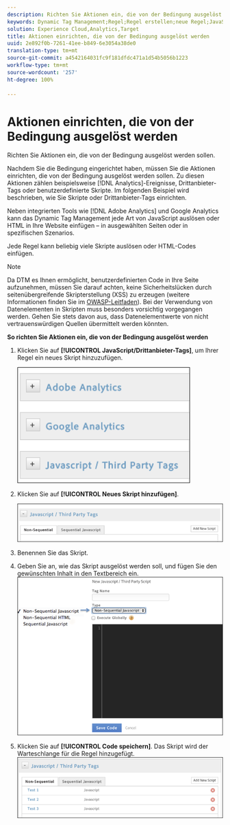 ```yaml
---
description: Richten Sie Aktionen ein, die von der Bedingung ausgelöst werden sollen.
keywords: Dynamic Tag Management;Regel;Regel erstellen;neue Regel;JavaScript-/Drittanbieter-Tags;Aktionen für Bedingung einrichten;Neues Skript hinzufügen;Nicht sequentielles JavaScript;Sequentielles JavaScript;Nicht sequentielles HTML
solution: Experience Cloud,Analytics,Target
title: Aktionen einrichten, die von der Bedingung ausgelöst werden
uuid: 2e892f0b-7261-41ee-b849-6e3054a38de0
translation-type: tm+mt
source-git-commit: a4542164031fc9f181dfdc471a1d54b5056b1223
workflow-type: tm+mt
source-wordcount: '257'
ht-degree: 100%

---
```



# Aktionen einrichten, die von der Bedingung ausgelöst werden

Richten Sie Aktionen ein, die von der Bedingung ausgelöst werden sollen.

Nachdem Sie die Bedingung eingerichtet haben, müssen Sie die Aktionen einrichten, die von der Bedingung ausgelöst werden sollen. Zu diesen Aktionen zählen beispielsweise [!DNL Analytics]-Ereignisse, Drittanbieter-Tags oder benutzerdefinierte Skripte. Im folgenden Beispiel wird beschrieben, wie Sie Skripte oder Drittanbieter-Tags einrichten.

Neben integrierten Tools wie [!DNL Adobe Analytics] und Google Analytics kann das Dynamic Tag Management jede Art von JavaScript auslösen oder HTML in Ihre Website einfügen – in ausgewählten Seiten oder in spezifischen Szenarios.

Jede Regel kann beliebig viele Skripte auslösen oder HTML-Codes einfügen.

>[!NOTE]
>
>Da DTM es Ihnen ermöglicht, benutzerdefinierten Code in Ihre Seite aufzunehmen, müssen Sie darauf achten, keine Sicherheitslücken durch seitenübergreifende Skripterstellung (XSS) zu erzeugen (weitere Informationen finden Sie im [OWASP-Leitfaden](https://www.owasp.org/index.php/Cross-site_Scripting_(XSS))). Bei der Verwendung von Datenelementen in Skripten muss besonders vorsichtig vorgegangen werden. Gehen Sie stets davon aus, dass Datenelementwerte von nicht vertrauenswürdigen Quellen übermittelt werden könnten.

**So richten Sie Aktionen ein, die von der Bedingung ausgelöst werden**

1. Klicken Sie auf **[!UICONTROL JavaScript/Drittanbieter-Tags]**, um Ihrer Regel ein neues Skript hinzuzufügen.

   ![](assets/scripts-actions.png)

1. Klicken Sie auf **[!UICONTROL Neues Skript hinzufügen]**.

   ![](assets/scripts-actions2.png)

1. Benennen Sie das Skript.
1. Geben Sie an, wie das Skript ausgelöst werden soll, und fügen Sie den gewünschten Inhalt in den Textbereich ein. ![](assets/scripts-actions3.png)

1. Klicken Sie auf **[!UICONTROL Code speichern]**. Das Skript wird der Warteschlange für die Regel hinzugefügt. ![](assets/scripts-actions4.png)

